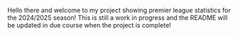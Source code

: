 Hello there and welcome to my project showing premier league statistics for the 2024/2025 season!
This is still a work in progress and the README will be updated in due course when the project is complete!
